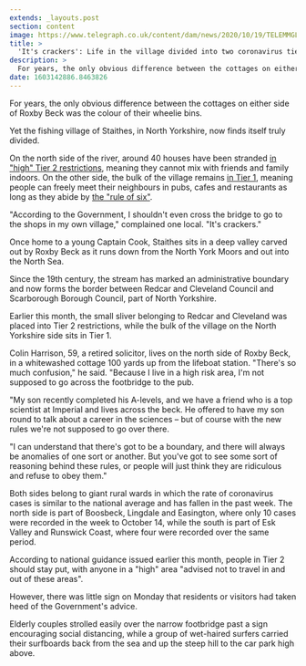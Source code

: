 ```yaml
--- 
extends: _layouts.post 
section: content 
image: https://www.telegraph.co.uk/content/dam/news/2020/10/19/TELEMMGLPICT000242339317_trans_NvBQzQNjv4BqImq0gSBkzcH_-jHFXstKOOWA9n6iAhesjM5zzXPUEW4.jpeg?impolicy=logo-overlay 
title: > 
  'It's crackers': Life in the village divided into two coronavirus tiers 
description: > 
  For years, the only obvious difference between the cottages on either side of Roxby Beck was the colour of their wheelie bins.Yet the fishing village of Staithes, in North Yorkshire, now finds itself truly divided.On the north side of the river, around 40 houses have been stranded in "high" Tier 2 restrictions, meaning they cannot mix with friends and family indoors.Since the 19th century, the stream has marked an administrative boundary and now forms the border between Redcar and Cleveland Council and Scarborough Borough Council, part of North Yorkshire.Colin Harrison, 59, a retired solicitor, lives on the north side of Roxby Beck, in a whitewashed cottage 100 yards up from the lifeboat station. 
date: 1603142886.8463826 
--- 
```

<div><p>For years, the only obvious difference between the cottages on either side of Roxby Beck was the colour of their wheelie bins.</p>
<p>Yet the fishing village of Staithes, in North Yorkshire, now finds itself truly divided.</p>
<p>On the north side of the river, around 40 houses have been stranded <a href="https://www.telegraph.co.uk/politics/2020/10/19/tier-2-lockdown-rules-high-alert-areas-restrictions/">in "high" Tier 2 restrictions</a>, meaning they cannot mix with friends and family indoors.&#160;On the other side, the bulk of the village remains <a href="https://www.telegraph.co.uk/politics/2020/10/19/tier-1-lockdown-rules-medium-risk-alert-areas/">in Tier 1</a>, meaning people can freely meet their neighbours in pubs, cafes and restaurants as long as they abide by <a href="https://www.telegraph.co.uk/news/2020/10/19/rule-6-covid-19-social-distancing-rules/">the "rule of six"</a>.</p>
<p>"According to the Government, I shouldn't even cross the bridge to go to the shops in my own village," complained one local. "It's crackers."&#160;</p>
<p>Once home to a young Captain Cook, Staithes sits in a deep valley carved out by Roxby Beck as it runs down from the North York Moors and out into the North Sea.&#160;</p>
<p>Since the 19th century, the stream has marked an administrative boundary and now forms the border between Redcar and Cleveland Council and Scarborough Borough Council, part of North Yorkshire.</p>
<p>Earlier this month, the small sliver belonging to Redcar and Cleveland was placed into Tier 2 restrictions, while the bulk of the village on the North Yorkshire side sits in Tier 1.</p>
<p>Colin Harrison, 59, a retired solicitor, lives on the north side of Roxby Beck, in a whitewashed cottage 100 yards up from the lifeboat station.&#160;"There's so much confusion," he said. "Because I live in a high risk area, I'm not supposed to go across the footbridge to the pub.&#160;</p>
<p>"My son recently completed his A-levels, and we have a friend who is a top scientist at Imperial and lives across the beck. He offered to have my son round to talk about a career in the sciences &#8211; but of course with the new rules we're not supposed to go over there.&#160;</p>
<p>"I can understand that there's got to be a boundary, and there will always be anomalies of one sort or another. But you've got to see some sort of reasoning behind these rules, or people will just think they are ridiculous and refuse to obey them."</p>
<p>Both sides belong to giant rural wards in which the rate of coronavirus cases is similar to the national average and has fallen in the past week. The north side is part of Boosbeck, Lingdale and Easington, where only 10 cases were recorded in the week to October 14, while the south is part of Esk Valley and Runswick Coast, where four were recorded over the same period.</p>
<p>According to national guidance issued earlier this month, people&#8204; &#8204;in Tier 2 should stay put, with anyone&#8204; &#8204;in&#8204; &#8204;a&#8204; &#8204;"high"&#8204; &#8204;area&#8204; &#8204;"advised&#8204; &#8204;not&#8204; &#8204;to&#8204; &#8204;travel&#8204; &#8204;in&#8204; &#8204;and&#8204; &#8204;out&#8204; &#8204;of&#8204; &#8204;these&#8204; &#8204;areas". &#8204;</p>
<p>However, there was little sign on Monday that residents or visitors had taken heed of the Government's advice.</p>
<p>Elderly couples strolled easily over the narrow footbridge past a sign encouraging social distancing, while a group of wet-haired surfers carried their surfboards back from the sea and up the steep hill to the car park high above.</p>
</div>